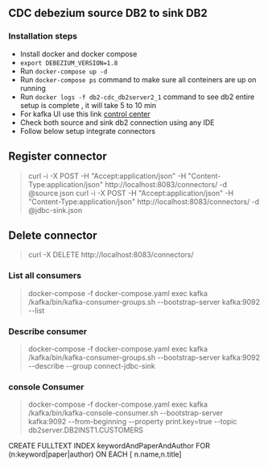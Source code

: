 ## CDC debezium source DB2 to sink DB2
### Installation steps
- Install docker and docker compose 
- `export DEBEZIUM_VERSION=1.8`
- Run `docker-compose up -d`
- Run `docker-compose ps` command to make sure all conteiners are up on running
- Run   `docker logs -f db2-cdc_db2server2_1` command to see db2 entire setup is complete , it will take 5 to 10 min 
- For kafka UI use this link [control center](http://localhost:9021)
- Check both source and sink db2 connection using any IDE
- Follow below setup integrate connectors  
 
 ## Register connector 
 > curl -i -X POST -H "Accept:application/json" -H  "Content-Type:application/json" http://localhost:8083/connectors/ -d @source.json
 > curl -i -X POST -H "Accept:application/json" -H  "Content-Type:application/json" http://localhost:8083/connectors/ -d @jdbc-sink.json
## Delete connector
> curl -X DELETE http://localhost:8083/connectors/<connecto name>


### List all consumers
> docker-compose -f docker-compose.yaml exec kafka /kafka/bin/kafka-consumer-groups.sh     --bootstrap-server kafka:9092      --list
### Describe consumer
> docker-compose -f docker-compose.yaml exec kafka /kafka/bin/kafka-consumer-groups.sh     --bootstrap-server kafka:9092      --describe --group  connect-jdbc-sink
### console Consumer  
> docker-compose -f docker-compose.yaml exec kafka /kafka/bin/kafka-console-consumer.sh     --bootstrap-server kafka:9092     --from-beginning     --property print.key=true     --topic db2server.DB2INST1.CUSTOMERS





CREATE FULLTEXT INDEX keywordAndPaperAndAuthor FOR (n:keyword|paper|author) ON EACH [ n.name,n.title]
